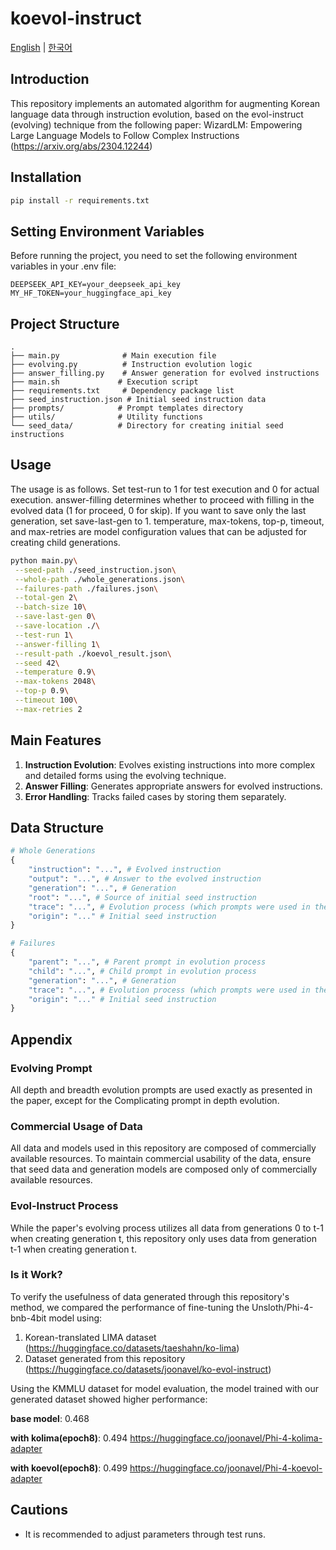 # koevol-instruct

[English](README.md) | [한국어](README.ko.md)

## Introduction
This repository implements an automated algorithm for augmenting Korean language data through instruction evolution, based on the evol-instruct (evolving) technique from the following paper:
WizardLM: Empowering Large Language Models to Follow Complex Instructions
(https://arxiv.org/abs/2304.12244)

## Installation
```bash
pip install -r requirements.txt
```

## Setting Environment Variables
Before running the project, you need to set the following environment variables in your .env file:
```
DEEPSEEK_API_KEY=your_deepseek_api_key
MY_HF_TOKEN=your_huggingface_api_key
```

## Project Structure
```
.
├── main.py              # Main execution file
├── evolving.py          # Instruction evolution logic
├── answer_filling.py    # Answer generation for evolved instructions
├── main.sh             # Execution script
├── requirements.txt     # Dependency package list
├── seed_instruction.json # Initial seed instruction data
├── prompts/            # Prompt templates directory
├── utils/              # Utility functions
└── seed_data/          # Directory for creating initial seed instructions
```

## Usage
The usage is as follows. Set test-run to 1 for test execution and 0 for actual execution.
answer-filling determines whether to proceed with filling in the evolved data (1 for proceed, 0 for skip).
If you want to save only the last generation, set save-last-gen to 1.
temperature, max-tokens, top-p, timeout, and max-retries are model configuration values that can be adjusted for creating child generations.
```bash
python main.py\
 --seed-path ./seed_instruction.json\
 --whole-path ./whole_generations.json\
 --failures-path ./failures.json\
 --total-gen 2\
 --batch-size 10\
 --save-last-gen 0\
 --save-location ./\
 --test-run 1\
 --answer-filling 1\
 --result-path ./koevol_result.json\
 --seed 42\
 --temperature 0.9\
 --max-tokens 2048\
 --top-p 0.9\
 --timeout 100\
 --max-retries 2
```

## Main Features
1. **Instruction Evolution**: Evolves existing instructions into more complex and detailed forms using the evolving technique.
2. **Answer Filling**: Generates appropriate answers for evolved instructions.
3. **Error Handling**: Tracks failed cases by storing them separately.

## Data Structure
```python
# Whole Generations
{
    "instruction": "...", # Evolved instruction
    "output": "...", # Answer to the evolved instruction
    "generation": "...", # Generation
    "root": "...", # Source of initial seed instruction
    "trace": "...", # Evolution process (which prompts were used in the evolving process)
    "origin": "..." # Initial seed instruction
}
```
```python
# Failures
{
    "parent": "...", # Parent prompt in evolution process
    "child": "...", # Child prompt in evolution process
    "generation": "...", # Generation
    "trace": "...", # Evolution process (which prompts were used in the evolving process)
    "origin": "..." # Initial seed instruction
}
```

## Appendix

### Evolving Prompt
All depth and breadth evolution prompts are used exactly as presented in the paper, except for the Complicating prompt in depth evolution.

### Commercial Usage of Data
All data and models used in this repository are composed of commercially available resources.
To maintain commercial usability of the data, ensure that seed data and generation models are composed only of commercially available resources.

### Evol-Instruct Process
While the paper's evolving process utilizes all data from generations 0 to t-1 when creating generation t, this repository only uses data from generation t-1 when creating generation t.

### Is it Work?
To verify the usefulness of data generated through this repository's method, we compared the performance of fine-tuning the Unsloth/Phi-4-bnb-4bit model using:
1. Korean-translated LIMA dataset (https://huggingface.co/datasets/taeshahn/ko-lima)
2. Dataset generated from this repository (https://huggingface.co/datasets/joonavel/ko-evol-instruct)

Using the KMMLU dataset for model evaluation, the model trained with our generated dataset showed higher performance:


**base model**: 0.468

**with kolima(epoch8)**: 0.494 https://huggingface.co/joonavel/Phi-4-kolima-adapter

**with koevol(epoch8)**: 0.499 https://huggingface.co/joonavel/Phi-4-koevol-adapter

## Cautions
- It is recommended to adjust parameters through test runs. 